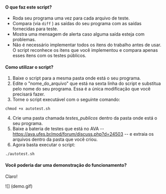 #### O que faz este script?
- Roda seu programa uma vez para cada arquivo de teste.
- Compara (via ```diff``` ) as saídas do seu programa com as saídas fornecidas para teste.
- Mostra uma mensagem de alerta caso alguma saída esteja com problemas.
- Não é necessário implementar todos os itens do trabalho antes de usar. O script reconhece os itens que você implementou e compara apenas esses itens com os testes públicos.

#### Como utilizar o script?
1. Baixe o script para a mesma pasta onde está o seu programa.
2. Edite o "nome_do_arquivo" que está na sexta linha do script e substitua pelo nome do seu programa. Essa é a única modificação que você precisará fazer.
3. Torne o script executável com o seguinte comando:
```
chmod +x autotest.sh
```
4. Crie uma pasta chamada *testes_publicos* dentro da pasta onde está o seu programa.
5. Baixe a bateria de testes que está no AVA -- https://ava.ufes.br/mod/forum/discuss.php?d=24503 -- e extraia os arquivos dentro da pasta que você criou.
6. Agora basta executar o script:
```
./autotest.sh
```

#### Você poderia dar uma demonstração do funcionamento?
Claro!

![] (demo.gif)

